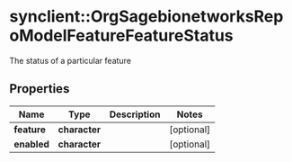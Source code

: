 # synclient::OrgSagebionetworksRepoModelFeatureFeatureStatus

The status of a particular feature

## Properties
Name | Type | Description | Notes
------------ | ------------- | ------------- | -------------
**feature** | **character** |  | [optional] 
**enabled** | **character** |  | [optional] 


